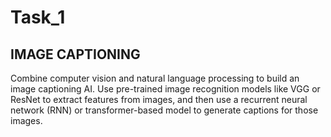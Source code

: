 <h1>Task_1</h1>
<h2>IMAGE CAPTIONING</h2>
<p>
  Combine computer vision and natural language processing to build an image captioning AI. Use pre-trained image recognition models like VGG or ResNet to extract features from images, and then use a recurrent neural network (RNN) or transformer-based model to generate captions for those images.
</p>
